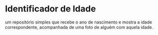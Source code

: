 # Identificador de Idade
um repositório simples que recebe o ano de nascimento e mostra a idade correspondente, acompanhada de uma foto de alguém com aquela idade.
